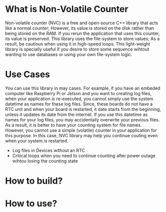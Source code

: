 # What is Non-Volatile Counter
Non-volatile counter (NVC) is a free and open-source C++ library that acts like a normal counter; However, its value is stored on the disk rather than being
stored on the RAM. If you rerun the application that uses this counter, its value is preserved.
This library uses the file-system to store values; As a result, be cautious when using it in high-speed loops. 
This light-weight library is specially useful if you desire to store some sequence wihtout wanting to use databases or using your own file-system logic.
# Use Cases
You can use this library in may cases. For example, if you have an embeded computer like Raspberry Pi or Jetson and you want to creating log files, when your application is re-executed, you cannot simply use the system datetime as names for these log files. Since, these boards do not have a RTC unit and 
when your board is restarted, it date starts from the beginning, unless it updates its date from the internet. If you use this datetime as names for your log files, you may accidentally overwrite your previous files. As a result, it is better to have your counting system for file names. However, you cannot use a simple (volatile) counter in your application for this purpose. In this case, NVC library may help you continue couting even when your system is restarted.
- Log files in Devices without an RTC
- Critical loops when you need to continue counting after power outage wihtou losing the counting state
# How to build?
# How to use?